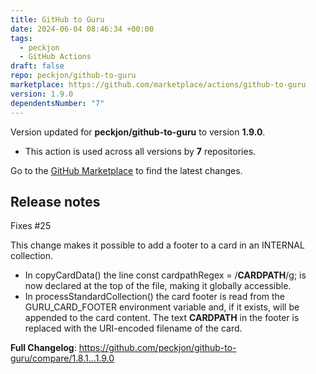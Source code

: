 ```yaml
---
title: GitHub to Guru
date: 2024-06-04 08:46:34 +00:00
tags:
  - peckjon
  - GitHub Actions
draft: false
repo: peckjon/github-to-guru
marketplace: https://github.com/marketplace/actions/github-to-guru
version: 1.9.0
dependentsNumber: "7"
---
```



Version updated for **peckjon/github-to-guru** to version **1.9.0**.
- This action is used across all versions by **7** repositories.

Go to the [GitHub Marketplace](https://github.com/marketplace/actions/github-to-guru) to find the latest changes.

## Release notes

Fixes #25

This change makes it possible to add a footer to a card in an INTERNAL collection.
- In copyCardData() the line const cardpathRegex = /__CARDPATH__/g; is now declared at the top of the file, making it globally accessible.
- In processStandardCollection() the card footer is read from the GURU_CARD_FOOTER environment variable and, if it exists, will be appended to the card content. The text __CARDPATH__ in the footer is replaced with the URI-encoded filename of the card.

**Full Changelog**: https://github.com/peckjon/github-to-guru/compare/1.8.1...1.9.0
